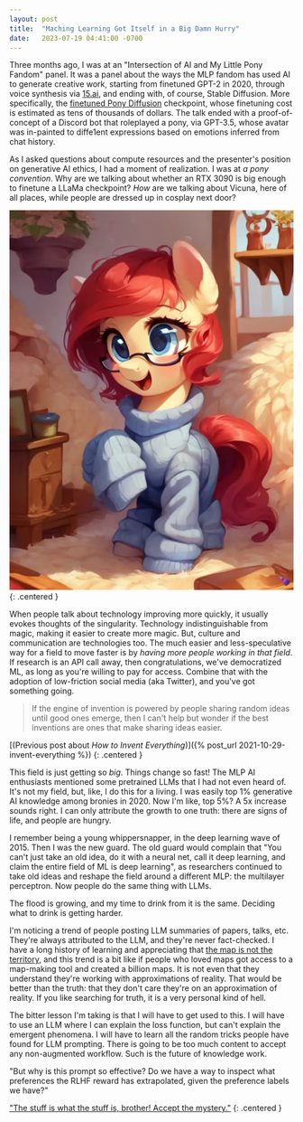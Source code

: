 ```yaml
---
layout: post
title:  "Maching Learning Got Itself in a Big Damn Hurry"
date:   2023-07-19 04:41:00 -0700
---
```


Three months ago, I was at an "Intersection of AI and My Little Pony Fandom" panel. It was a panel about the
ways the MLP fandom has used AI to generate creative work, starting from finetuned GPT-2 in 2020,
through voice synthesis via [15.ai](https://twitter.com/fifteenai?lang=en), and ending
with, of course, Stable Diffusion. More specifically, the [finetuned Pony Diffusion](https://huggingface.co/AstraliteHeart/pony-diffusion) checkpoint, whose finetuning cost is estimated as tens of thousands of dollars.
The talk ended with a proof-of-concept of a Discord bot that roleplayed a pony, via GPT-3.5, whose avatar
was in-painted to diffe1ent expressions based on emotions inferred from chat history.

As I asked questions about compute resources and the presenter's position on generative AI ethics,
I had a moment of realization.
I was at *a pony convention*. Why are we talking about whether an RTX 3090 is big enough to finetune a LLaMa
checkpoint? *How* are we talking about Vicuna, here of all places, while people are dressed up in cosplay
next door?

![A pony generated from Pony Diffusion](/public/ml-hurry/pony.jpg)
{: .centered }

When people talk about technology improving more quickly, it usually evokes thoughts of the singularity.
Technology indistinguishable from magic, making it easier to create more magic.
But, culture and communication are technologies too. The much easier and less-speculative way for a field
to move faster is by *having more people working in that field*. If research is an API call away, then
congratulations, we've democratized ML, as long as you're willing to pay for access.
Combine that with the adoption of low-friction social media (aka Twitter), and you've got something going.

> If the engine of invention is powered by people sharing random ideas until good ones emerge, then
> I can't help but wonder if the best inventions are ones that make sharing ideas easier.

[(Previous post about *How to Invent Everything*)]({% post_url 2021-10-29-invent-everything %})
{: .centered }

This field is just getting so *big*. Things change so fast! The MLP AI enthusiasts mentioned some
pretrained LLMs that I had not even heard of. It's not my field, but, like, I do this for a living.
I was easily top 1% generative AI knowledge among bronies in 2020. Now I'm like, top 5%?
A 5x increase sounds right. I can only attribute the growth to one truth: there are signs of life, and people are hungry.

I remember being a young whippersnapper, in
the deep learning wave of 2015. Then I was the new guard. The old guard would complain that
"You can't just take an old idea, do it with a neural net, call it deep learning, and claim the entire
field of ML is deep learning", as researchers continued to take old ideas and reshape the field around
a different MLP: the multilayer perceptron. Now people do the same thing with LLMs.

The flood is growing, and my time to drink from it is the same. Deciding what to drink is getting harder.

I'm noticing a trend of people posting LLM summaries of papers, talks, etc. They're always attributed to the LLM, and
they're never fact-checked. I have a long history of learning and appreciating
that [the map is not the territory](https://en.wikipedia.org/wiki/Map%E2%80%93territory_relation), and this trend
is a bit like if people who loved maps got access to a map-making tool and created a billion maps.
It is not even that they understand they're working with approximations of reality. That would be better
than the truth: that they don't care they're on an approximation of reality. If you like searching for
truth, it is a very personal kind of hell.

The bitter lesson I'm taking is that I will have to get used to this. I will have to use an LLM where I can explain the
loss function, but can't explain the emergent phenomena. I will have to learn all the random tricks people have found
for LLM prompting. There is going to be too much content to accept any non-augmented workflow. Such is the future of knowledge work.

"But why is this prompt so effective? Do we have a way to inspect what preferences the RLHF reward has extrapolated, given
the preference labels we have?"

["The stuff is what the stuff is, brother! Accept the mystery."](https://youtu.be/ajGX7odA87k?t=817)
{: .centered }
